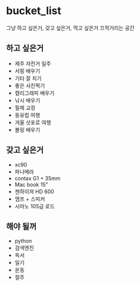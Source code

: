 # bucket_list
그냥 하고 싶은거, 갖고 싶은거, 먹고 싶은거 끄적거리는 공간

하고 싶은거
---------
  + 제주 자전거 일주
  + 서핑 배우기 
  + 기타 잘 치기 
  + 좋은 사진찍기
  + 캘리그래피 배우기 
  + 낚시 배우기
  + 필체 교정 
  + 동유럽 여행 
  + 겨울 삿포로 여행 
  + 볼링 배우기

갖고 싶은거
--------
  + xc90
  + 파나메라
  + contax G1 + 35mm
  + Mac book 15"
  + 젠하이져 HD 600
  + 앰프 + 스피커 
  + 시마노 105급 로드 
 
해야 될꺼
--------
  + python
  + 검색엔진
  + 독서 
  + 일기 
  + 운동
  + 절주
